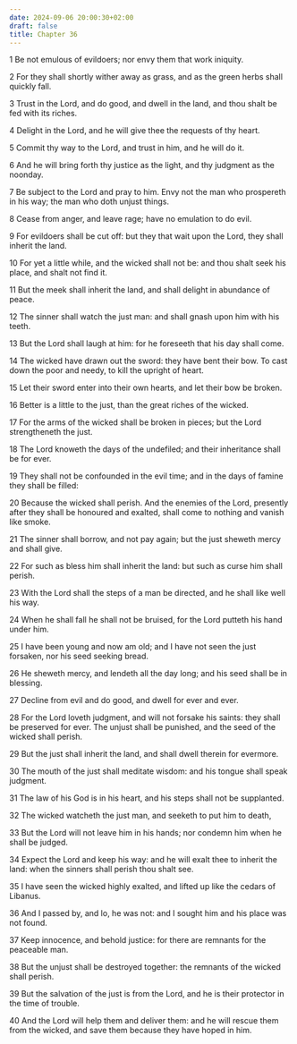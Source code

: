 ```yaml
---
date: 2024-09-06 20:00:30+02:00
draft: false
title: Chapter 36
---
```




1 Be not emulous of evildoers; nor envy them that work iniquity.

2 For they shall shortly wither away as grass, and as the green herbs shall quickly fall.

3 Trust in the Lord, and do good, and dwell in the land, and thou shalt be fed with its riches.

4 Delight in the Lord, and he will give thee the requests of thy heart.

5 Commit thy way to the Lord, and trust in him, and he will do it.

6 And he will bring forth thy justice as the light, and thy judgment as the noonday.

7 Be subject to the Lord and pray to him. Envy not the man who prospereth in his way; the man who doth unjust things.

8 Cease from anger, and leave rage; have no emulation to do evil.

9 For evildoers shall be cut off: but they that wait upon the Lord, they shall inherit the land.

10 For yet a little while, and the wicked shall not be: and thou shalt seek his place, and shalt not find it.

11 But the meek shall inherit the land, and shall delight in abundance of peace.

12 The sinner shall watch the just man: and shall gnash upon him with his teeth.

13 But the Lord shall laugh at him: for he foreseeth that his day shall come.

14 The wicked have drawn out the sword: they have bent their bow. To cast down the poor and needy, to kill the upright of heart.

15 Let their sword enter into their own hearts, and let their bow be broken.

16 Better is a little to the just, than the great riches of the wicked.

17 For the arms of the wicked shall be broken in pieces; but the Lord strengtheneth the just.

18 The Lord knoweth the days of the undefiled; and their inheritance shall be for ever.

19 They shall not be confounded in the evil time; and in the days of famine they shall be filled:

20 Because the wicked shall perish. And the enemies of the Lord, presently after they shall be honoured and exalted, shall come to nothing and vanish like smoke.

21 The sinner shall borrow, and not pay again; but the just sheweth mercy and shall give.

22 For such as bless him shall inherit the land: but such as curse him shall perish.

23 With the Lord shall the steps of a man be directed, and he shall like well his way.

24 When he shall fall he shall not be bruised, for the Lord putteth his hand under him.

25 I have been young and now am old; and I have not seen the just forsaken, nor his seed seeking bread.

26 He sheweth mercy, and lendeth all the day long; and his seed shall be in blessing.

27 Decline from evil and do good, and dwell for ever and ever.

28 For the Lord loveth judgment, and will not forsake his saints: they shall be preserved for ever. The unjust shall be punished, and the seed of the wicked shall perish.

29 But the just shall inherit the land, and shall dwell therein for evermore.

30 The mouth of the just shall meditate wisdom: and his tongue shall speak judgment.

31 The law of his God is in his heart, and his steps shall not be supplanted.

32 The wicked watcheth the just man, and seeketh to put him to death,

33 But the Lord will not leave him in his hands; nor condemn him when he shall be judged.

34 Expect the Lord and keep his way: and he will exalt thee to inherit the land: when the sinners shall perish thou shalt see.

35 I have seen the wicked highly exalted, and lifted up like the cedars of Libanus.

36 And I passed by, and lo, he was not: and I sought him and his place was not found.

37 Keep innocence, and behold justice: for there are remnants for the peaceable man.

38 But the unjust shall be destroyed together: the remnants of the wicked shall perish.

39 But the salvation of the just is from the Lord, and he is their protector in the time of trouble.

40 And the Lord will help them and deliver them: and he will rescue them from the wicked, and save them because they have hoped in him.

